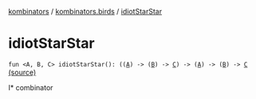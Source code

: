 [kombinators](../index.md) / [kombinators.birds](index.md) / [idiotStarStar](./idiot-star-star.md)

# idiotStarStar

`fun <A, B, C> idiotStarStar(): ((`[`A`](idiot-star-star.md#A)`) -> (`[`B`](idiot-star-star.md#B)`) -> `[`C`](idiot-star-star.md#C)`) -> (`[`A`](idiot-star-star.md#A)`) -> (`[`B`](idiot-star-star.md#B)`) -> `[`C`](idiot-star-star.md#C) [(source)](https://github.com/pardom/kombinators/tree/master/src/main/kotlin/kombinators/birds/idiot.kt#L18)

I* combinator

